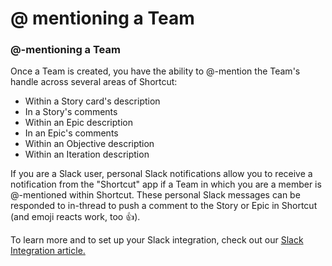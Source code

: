 # @ mentioning a Team

### @-mentioning a Team

Once a Team is created, you have the ability to @-mention the Team's handle across several areas of Shortcut:

* Within a Story card's description
* In a Story's comments&#x20;
* Within an Epic description
* In an Epic's comments
* Within an Objective description
* Within an Iteration description

If you are a Slack user, personal Slack notifications allow you to receive a notification from the "Shortcut" app if a Team in which you are a member is @-mentioned within Shortcut. These personal Slack messages can be responded to in-thread to push a comment to the Story or Epic in Shortcut (and emoji reacts work, too 👍).&#x20;

To learn more and to set up your Slack integration, check out our [Slack Integration article.](https://help.clubhouse.io/hc/en-us/articles/205268749-The-Slack-Integration-with-Slack-Actions-)
